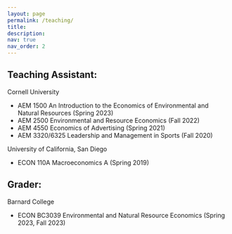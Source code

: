 ```yaml
---
layout: page
permalink: /teaching/
title: 
description: 
nav: true
nav_order: 2
---
```


## Teaching Assistant:
Cornell University
- AEM 1500 An Introduction to the Economics of Environmental and Natural Resources (Spring 2023)
- AEM 2500 Environmental and Resource Economics (Fall 2022)
- AEM 4550 Economics of Advertising (Spring 2021)
- AEM 3320/6325 Leadership and Management in Sports (Fall 2020)

University of California, San Diego
- ECON 110A Macroeconomics A (Spring 2019)

## Grader:
Barnard College
- ECON BC3039 Environmental and Natural Resource Economics (Spring 2023, Fall 2023)